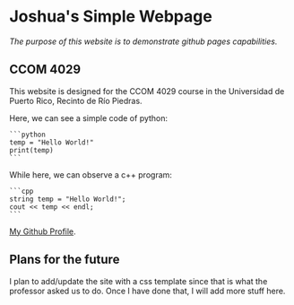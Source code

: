 # Joshua's Simple Webpage 

*The purpose of this website is to demonstrate github pages capabilities.*

## CCOM 4029

This website is designed for the CCOM 4029 course in the Universidad de Puerto Rico, Recinto de Río Piedras.

Here, we can see a simple code of python:

    ```python
    temp = "Hello World!"
    print(temp)
    ```

While here, we can observe a c++ program:

    ```cpp
    string temp = "Hello World!";
    cout << temp << endl;
    ```

[My Github Profile](github.com/Alberty124).

## Plans for the future

I plan to add/update the site with a css template since that is what the professor asked us to do.
Once I have done that, I will add more stuff here. 
